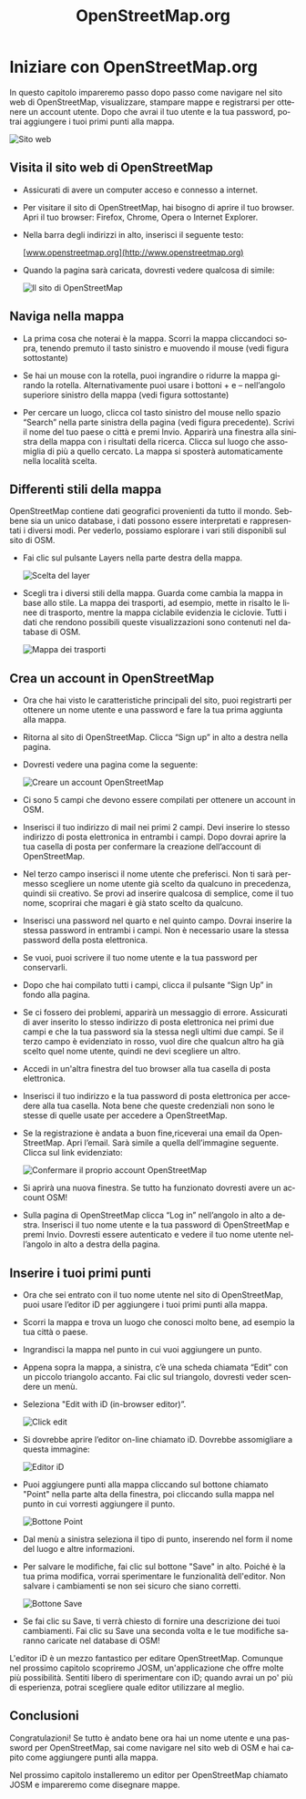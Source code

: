 ﻿---
layout: doc
title: OpenStreetMap.org
permalink: /it/beginner/start-osm/
lang: it
category: beginner
---

Iniziare con OpenStreetMap.org
==============================

In questo capitolo impareremo passo dopo passo come navigare nel sito
web di OpenStreetMap, visualizzare, stampare mappe e registrarsi per
ottenere un account utente. Dopo che avrai il tuo utente e la tua
password, potrai aggiungere i tuoi primi punti alla mappa.

![Sito web][]

Visita il sito web di OpenStreetMap
-----------------------------------
- Assicurati di avere un computer acceso e connesso a internet.
- Per visitare il sito di OpenStreetMap, hai bisogno di aprire il tuo
    browser. Apri il tuo browser: Firefox, Chrome, Opera o Internet
    Explorer.
- Nella barra degli indirizzi in alto, inserisci il seguente testo:

  [www.openstreetmap.org](http://www.openstreetmap.org)

- Quando la pagina sarà caricata, dovresti vedere qualcosa di simile:

    ![Il sito di OpenStreetMap][]

Naviga nella mappa
------------------

- La prima cosa che noterai è la mappa. Scorri la mappa cliccandoci
    sopra, tenendo premuto il tasto sinistro e muovendo il mouse (vedi
    figura sottostante)
- Se hai un mouse con la rotella, puoi ingrandire o ridurre la mappa
    girando la rotella. Alternativamente puoi usare i bottoni + e –
    nell’angolo superiore sinistro della mappa (vedi figura sottostante)

- Per cercare un luogo, clicca col tasto sinistro del mouse nello
    spazio “Search” nella parte sinistra della pagina (vedi figura
    precedente). Scrivi il nome del tuo paese o città e premi Invio.
    Apparirà una finestra alla sinistra della mappa con i risultati
    della ricerca. Clicca sul luogo che assomiglia di più a quello
    cercato. La mappa si sposterà automaticamente nella località scelta.
   

Differenti stili della mappa
----------------------------
OpenStreetMap contiene dati geografici provenienti da tutto il mondo.
Sebbene sia un unico database, i dati possono essere interpretati e rappresentati 
i diversi modi. Per vederlo, possiamo esplorare i vari stili disponibli sul sito di OSM.


-   Fai clic sul pulsante Layers nella parte destra della mappa.

    ![Scelta del layer][]

-   Scegli tra i diversi stili della mappa. Guarda come cambia la mappa in base allo stile.
    La mappa dei trasporti, ad esempio, mette in risalto le linee di trasporto, mentre 
    la mappa ciclabile evidenzia le ciclovie. Tutti i dati che rendono possibili queste
     visualizzazioni sono contenuti nel database di OSM. 


    ![Mappa dei trasporti][]

Crea un account in OpenStreetMap
--------------------------------

- Ora che hai visto le caratteristiche principali del sito, puoi
    registrarti per ottenere un nome utente e una password e fare la tua
    prima aggiunta alla mappa.
- Ritorna al sito di OpenStreetMap. Clicca “Sign up” in alto a destra
    nella pagina.
- Dovresti vedere una pagina come la seguente:

    ![Creare un account OpenStreetMap][]

- Ci sono 5 campi che devono essere compilati per ottenere un account
    in OSM.
- Inserisci il tuo indirizzo di mail nei primi 2 campi. Devi inserire
    lo stesso indirizzo di posta elettronica in entrambi i campi. Dopo
    dovrai aprire la tua casella di posta per confermare la creazione
    dell’account di OpenStreetMap.
- Nel terzo campo inserisci il nome utente che preferisci. Non ti sarà
    permesso scegliere un nome utente già scelto da qualcuno in
    precedenza, quindi sii creativo. Se provi ad inserire qualcosa di
    semplice, come il tuo nome, scoprirai che magari è già stato scelto
    da qualcuno.
- Inserisci una password nel quarto e nel quinto campo. Dovrai
    inserire la stessa password in entrambi i campi. Non è necessario
    usare la stessa password della posta elettronica.
- Se vuoi, puoi scrivere il tuo nome utente e la tua password per
    conservarli.
- Dopo che hai compilato tutti i campi, clicca il pulsante “Sign Up”
    in fondo alla pagina.
- Se ci fossero dei problemi, apparirà un messaggio di errore.
    Assicurati di aver inserito lo stesso indirizzo di posta elettronica
    nei primi due campi e che la tua password sia la stessa negli ultimi
    due campi. Se il terzo campo è evidenziato in rosso, vuol dire che
    qualcun altro ha già scelto quel nome utente, quindi ne devi
    scegliere un altro.
- Accedi in un'altra finestra del tuo browser alla tua casella di
    posta elettronica.
- Inserisci il tuo indirizzo e la tua password di posta elettronica
    per accedere alla tua casella. Nota bene che queste credenziali
    non sono le stesse di quelle usate per accedere a OpenStreetMap.
- Se la registrazione è andata a buon fine,riceverai una email da
    OpenStreetMap. Apri l’email. Sarà simile a quella dell’immagine
    seguente. Clicca sul link evidenziato:

    ![Confermare il proprio account OpenStreetMap][]

- Si aprirà una nuova finestra. Se tutto ha funzionato dovresti avere
    un account OSM!
- Sulla pagina di OpenStreetMap clicca “Log in” nell’angolo in alto a
    destra. Inserisci il tuo nome utente e la tua password di
    OpenStreetMap e premi Invio. Dovresti essere autenticato e vedere il
    tuo nome utente nell’angolo in alto a destra della pagina.

Inserire i tuoi primi punti
---------------------------

- Ora che sei entrato con il tuo nome utente nel sito di
    OpenStreetMap, puoi usare l’editor iD per aggiungere i tuoi
    primi punti alla mappa.
- Scorri la mappa e trova un luogo che conosci molto bene, ad esempio
    la tua città o paese.
- Ingrandisci la mappa nel punto in cui vuoi aggiungere un punto.
- Appena sopra la mappa, a sinistra, c’è una scheda chiamata “Edit” con un piccolo triangolo accanto.
    Fai clic sul triangolo, dovresti veder scendere un menù.

-   Seleziona "Edit with iD (in-browser editor)”.

    ![Click edit][]

-   Si dovrebbe aprire l’editor on-line chiamato iD. Dovrebbe assomigliare a questa immagine:

    ![Editor iD][]

-   Puoi aggiungere punti alla mappa cliccando sul bottone chiamato "Point" nella parte alta della finestra,
    poi cliccando sulla mappa nel punto in cui vorresti aggiungere il punto.

    ![Bottone Point][]    

-   Dal menù a sinistra seleziona il tipo di punto, inserendo nel form il nome del luogo e altre informazioni.

-   Per salvare le modifiche, fai clic sul bottone "Save" in alto. Poiché è la tua prima
    modifica, vorrai sperimentare le funzionalità dell'editor.  Non salvare i cambiamenti se non
    sei sicuro che siano corretti.

    ![Bottone Save][]    

-   Se fai clic su Save, ti verrà chiesto di fornire una descrizione dei tuoi cambiamenti.
    Fai clic su Save una seconda volta e le tue modifiche saranno caricate nel database di OSM!


<!-- link to iD editor chapter when ready -->


L'editor iD è un mezzo fantastico per editare OpenStreetMap.  Comunque nel prossimo capitolo 
scopriremo JOSM, un'applicazione che offre molte più possibilità.  Sentiti libero di sperimentare 
con iD; quando avrai un po' più di esperienza, potrai scegliere quale editor utilizzare al meglio. 



Conclusioni
-----------

Congratulazioni! Se tutto è andato bene ora hai un nome utente e una
password per OpenStreetMap, sai come navigare nel sito web di OSM e hai
capito come aggiungere punti alla mappa.

Nel prossimo capitolo installeremo un editor per OpenStreetMap chiamato
JOSM e impareremo come disegnare mappe.



[Sito web]: /images/it/beginner/02_start-osm/it_beg_02_start-osm_image00_website.png
[Il sito di OpenStreetMap]: /images/it/beginner/02_start-osm/it_beg_02_start-osm_image01_osm-website-main-functions.png
[Mouse navigation]: /images/it/beginner/02_start-osm/it_beg_02_start-osm_image02_mouse-navigation.png
[Search]: /images/it/beginner/02_start-osm/it_beg_02_start-osm_image03_search.png
[Scelta del layer]: /images/it/beginner/02_start-osm/it_beg_02_start-osm_image04_layers.png
[Mappa dei trasporti]: /images/it/beginner/02_start-osm/it_beg_02_start-osm_image05_transport-map.png
[Creare un account OpenStreetMap]: /images/it/beginner/02_start-osm/it_beg_02_start-osm_image06_registering-account.png
[Confermare il proprio account OpenStreetMap]: /images/it/beginner/02_start-osm/it_beg_02_start-osm_image07_confirming-account.png
[Click edit]: /images/it/beginner/02_start-osm/it_beg_02_start-osm_image08_click-edit.png
[Editor iD]: /images/it/beginner/02_start-osm/it_beg_02_start-osm_image09_id-editor.png
[Bottone Point]: /images/it/beginner/02_start-osm/it_beg_02_start-osm_image10_point-button.png
[Bottone Save]: /images/it/beginner/02_start-osm/it_beg_02_start-osm_image11_save-button.png
